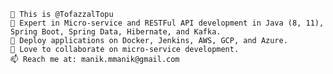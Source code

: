 ```
👋 This is @TofazzalTopu
👀 Expert in Micro-service and RESTFul API development in Java (8, 11), Spring Boot, Spring Data, Hibernate, and Kafka.
🌱 Deploy applications on Docker, Jenkins, AWS, GCP, and Azure.
💞️ Love to collaborate on micro-service development.
📫 Reach me at: manik.mmanik@gmail.com
```
<!---
TofazzalTopu/TofazzalTopu is a ✨ special ✨ repository because its `README.md` (this file) appears on your GitHub profile.
You can click the Preview link to take a look at your changes.
--->
